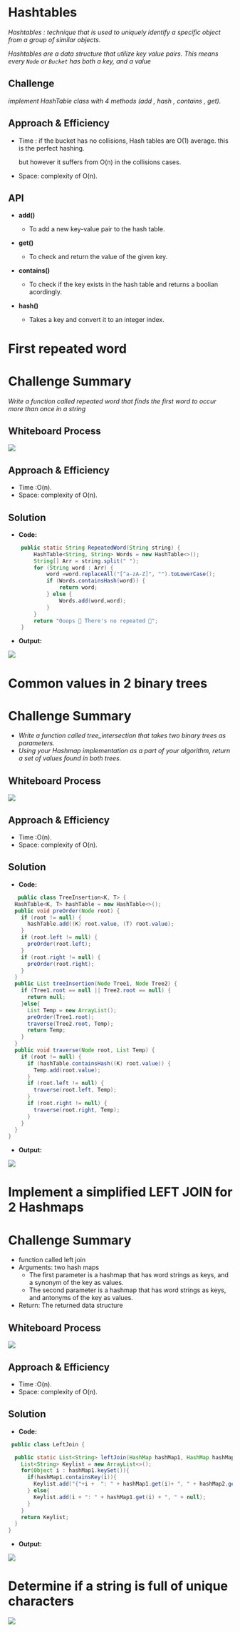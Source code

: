 # Hashtables
*Hashtables : technique that is used to uniquely identify a specific object from a group of similar objects.*

*Hashtables are a data structure that utilize key value pairs. This means every `Node` or `Bucket` has both a key, and a value*


## Challenge
*implement HashTable class with 4 methods (add , hash , contains , get).*

## Approach & Efficiency
* Time : if the bucket has no collisions, Hash tables are O(1) average. this is the perfect hashing.

  but however it suffers from O(n) in the collisions cases.

* Space: complexity of O(n).

## API
* **add()**
    * To add a new key-value pair to the hash table.

* **get()**
    * To check and return the value of the given key.

* **contains()**
    * To check if the key exists in the hash table and returns a boolian acordingly.

* **hash()**
    * Takes a key and convert it to an integer index.


# **First repeated word**
# Challenge Summary
*Write a function called repeated word that finds the first word to occur more than once in a string*

## Whiteboard Process
![](image/RepeatedWhiteboard.png)

## Approach & Efficiency
   * Time :O(n).
   * Space: complexity of O(n).

## Solution

* **Code:**

```java
    public static String RepeatedWord(String string) {
        HashTable<String, String> Words = new HashTable<>();
        String[] Arr = string.split(" ");
        for (String word : Arr) {
            word =word.replaceAll("[^a-zA-Z]", "").toLowerCase();
            if (Words.containsHash(word)) {
                return word;
            } else {
                Words.add(word,word);
            }
        }
        return "Ooops 🤯 There's no repeated 🎉";
    }
```

* **Output:**

![](image/outputRepeated.png)



# **Common values in 2 binary trees**
# Challenge Summary
* *Write a function called tree_intersection that takes two binary trees as parameters.*
* *Using your Hashmap implementation as a part of your algorithm, return a set of values found in both trees.*

## Whiteboard Process
![](image/tree-intersectionW.png)

## Approach & Efficiency
* Time :O(n).
* Space: complexity of O(n).

## Solution

* **Code:**

```java
   public class TreeInsertion<K, T> {
  HashTable<K, T> hashTable = new HashTable<>();
  public void preOrder(Node root) {
    if (root != null) {
      hashTable.add((K) root.value, (T) root.value);
    }
    if (root.left != null) {
      preOrder(root.left);
    }
    if (root.right != null) {
      preOrder(root.right);
    }
  }
  public List treeInsertion(Node Tree1, Node Tree2) {
    if (Tree1.root == null || Tree2.root == null) {
      return null;
    }else{
      List Temp = new ArrayList();
      preOrder(Tree1.root);
      traverse(Tree2.root, Temp);
      return Temp;
    }
  }
  public void traverse(Node root, List Temp) {
    if (root != null) {
      if (hashTable.containsHash((K) root.value)) {
        Temp.add(root.value);
      }
      if (root.left != null) {
        traverse(root.left, Temp);
      }
      if (root.right != null) {
        traverse(root.right, Temp);
      }
    }
  }
}
```

* **Output:**

![](image/v1.png)


# **Implement a simplified LEFT JOIN for 2 Hashmaps**
# Challenge Summary
* function called left join
* Arguments: two hash maps
  * The first parameter is a hashmap that has word strings as keys, and a synonym of the key as values.
  * The second parameter is a hashmap that has word strings as keys, and antonyms of the key as values.
* Return: The returned data structure

## Whiteboard Process
![](image/hashmap-left-joinWhite.png)

## Approach & Efficiency
* Time :O(n).
* Space: complexity of O(n).

## Solution

* **Code:**

```java
 public class LeftJoin {

  public static List<String> leftJoin(HashMap hashMap1, HashMap hashMap2){
    List<String> Keylist = new ArrayList<>();
    for(Object i : hashMap1.keySet()){
      if(hashMap1.containsKey(i)){
        Keylist.add("{"+i +  ": " + hashMap1.get(i)+ ", " + hashMap2.get(i)+"}");
      } else{
        Keylist.add(i + ": " + hashMap1.get(i) + ", " + null);
      }
    }
    return Keylist;
  }
}
```

* **Output:**

![](image/hashmap-left-joinOut.png)





# **Determine if a string is full of unique characters**

![](image/UniqueCharactersWhite.png)

